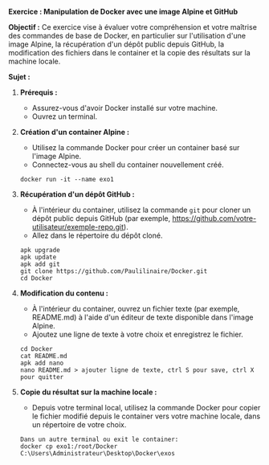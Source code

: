 **Exercice : Manipulation de Docker avec une image Alpine et GitHub**

**Objectif :** 
Ce exercice vise à évaluer votre compréhension et votre maîtrise des commandes de base de Docker, en particulier sur l'utilisation d'une image Alpine, la récupération d'un dépôt public depuis GitHub, la modification des fichiers dans le container et la copie des résultats sur la machine locale.

**Sujet :**

1. **Prérequis :**
   - Assurez-vous d'avoir Docker installé sur votre machine.
   - Ouvrez un terminal.

2. **Création d'un container Alpine :**
   - Utilisez la commande Docker pour créer un container basé sur l'image Alpine.
   - Connectez-vous au shell du container nouvellement créé.
   ```
   docker run -it --name exo1
   ```

3. **Récupération d'un dépôt GitHub :**
   - À l'intérieur du container, utilisez la commande `git` pour cloner un dépôt public depuis GitHub (par exemple, https://github.com/votre-utilisateur/exemple-repo.git).
   - Allez dans le répertoire du dépôt cloné.

   ```
   apk upgrade
   apk update
   apk add git
   git clone https://github.com/Paulilinaire/Docker.git
   cd Docker
   ```


4. **Modification du contenu :**
   - À l'intérieur du container, ouvrez un fichier texte (par exemple, README.md) à l'aide d'un éditeur de texte disponible dans l'image Alpine.
   - Ajoutez une ligne de texte à votre choix et enregistrez le fichier.

   ```
   cd Docker
   cat README.md
   apk add nano
   nano README.md > ajouter ligne de texte, ctrl S pour save, ctrl X pour quitter
   ```

5. **Copie du résultat sur la machine locale :**
   - Depuis votre terminal local, utilisez la commande Docker pour copier le fichier modifié depuis le container vers votre machine locale, dans un répertoire de votre choix.
   
   ```
   Dans un autre terminal ou exit le container:
   docker cp exo1:/root/Docker C:\Users\Administrateur\Desktop\Docker\exos
   ```

